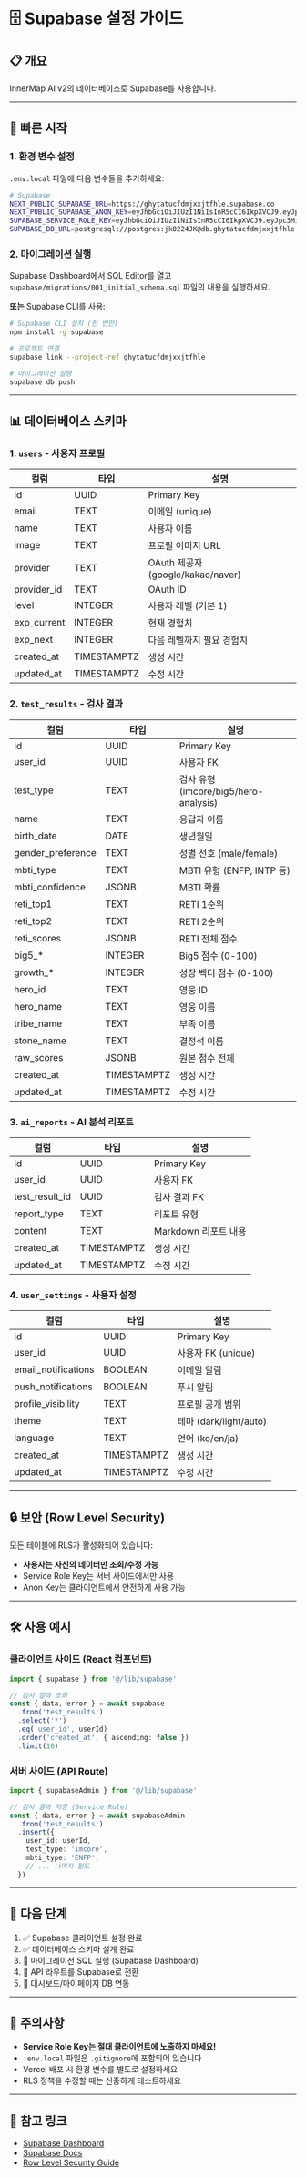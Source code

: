 # 🗄️ Supabase 설정 가이드

## 📋 개요

InnerMap AI v2의 데이터베이스로 Supabase를 사용합니다.

---

## 🚀 빠른 시작

### 1. 환경 변수 설정

`.env.local` 파일에 다음 변수들을 추가하세요:

```bash
# Supabase
NEXT_PUBLIC_SUPABASE_URL=https://ghytatucfdmjxxjtfhle.supabase.co
NEXT_PUBLIC_SUPABASE_ANON_KEY=eyJhbGciOiJIUzI1NiIsInR5cCI6IkpXVCJ9.eyJpc3MiOiJzdXBhYmFzZSIsInJlZiI6ImdoeXRhdHVjZmRtanh4anRmaGxlIiwicm9sZSI6ImFub24iLCJpYXQiOjE3NjAzNDAwNTcsImV4cCI6MjA3NTkxNjA1N30.VVRTDcuNbe9gQPpyyis2Ovf1OqcV5IZiSqyz_cupoYY
SUPABASE_SERVICE_ROLE_KEY=eyJhbGciOiJIUzI1NiIsInR5cCI6IkpXVCJ9.eyJpc3MiOiJzdXBhYmFzZSIsInJlZiI6ImdoeXRhdHVjZmRtanh4anRmaGxlIiwicm9sZSI6InNlcnZpY2Vfcm9sZSIsImlhdCI6MTc2MDM0MDA1NywiZXhwIjoyMDc1OTE2MDU3fQ.Lsix2C8vyLt_w-wLNe6MeFKuqh7tqfY8Wu6-jZ57ikA
SUPABASE_DB_URL=postgresql://postgres:jk0224JK@db.ghytatucfdmjxxjtfhle.supabase.co:5432/postgres
```

### 2. 마이그레이션 실행

Supabase Dashboard에서 SQL Editor를 열고 `supabase/migrations/001_initial_schema.sql` 파일의 내용을 실행하세요.

**또는** Supabase CLI를 사용:

```bash
# Supabase CLI 설치 (한 번만)
npm install -g supabase

# 프로젝트 연결
supabase link --project-ref ghytatucfdmjxxjtfhle

# 마이그레이션 실행
supabase db push
```

---

## 📊 데이터베이스 스키마

### 1. `users` - 사용자 프로필

| 컬럼 | 타입 | 설명 |
|------|------|------|
| id | UUID | Primary Key |
| email | TEXT | 이메일 (unique) |
| name | TEXT | 사용자 이름 |
| image | TEXT | 프로필 이미지 URL |
| provider | TEXT | OAuth 제공자 (google/kakao/naver) |
| provider_id | TEXT | OAuth ID |
| level | INTEGER | 사용자 레벨 (기본 1) |
| exp_current | INTEGER | 현재 경험치 |
| exp_next | INTEGER | 다음 레벨까지 필요 경험치 |
| created_at | TIMESTAMPTZ | 생성 시간 |
| updated_at | TIMESTAMPTZ | 수정 시간 |

### 2. `test_results` - 검사 결과

| 컬럼 | 타입 | 설명 |
|------|------|------|
| id | UUID | Primary Key |
| user_id | UUID | 사용자 FK |
| test_type | TEXT | 검사 유형 (imcore/big5/hero-analysis) |
| name | TEXT | 응답자 이름 |
| birth_date | DATE | 생년월일 |
| gender_preference | TEXT | 성별 선호 (male/female) |
| mbti_type | TEXT | MBTI 유형 (ENFP, INTP 등) |
| mbti_confidence | JSONB | MBTI 확률 |
| reti_top1 | TEXT | RETI 1순위 |
| reti_top2 | TEXT | RETI 2순위 |
| reti_scores | JSONB | RETI 전체 점수 |
| big5_* | INTEGER | Big5 점수 (0-100) |
| growth_* | INTEGER | 성장 벡터 점수 (0-100) |
| hero_id | TEXT | 영웅 ID |
| hero_name | TEXT | 영웅 이름 |
| tribe_name | TEXT | 부족 이름 |
| stone_name | TEXT | 결정석 이름 |
| raw_scores | JSONB | 원본 점수 전체 |
| created_at | TIMESTAMPTZ | 생성 시간 |
| updated_at | TIMESTAMPTZ | 수정 시간 |

### 3. `ai_reports` - AI 분석 리포트

| 컬럼 | 타입 | 설명 |
|------|------|------|
| id | UUID | Primary Key |
| user_id | UUID | 사용자 FK |
| test_result_id | UUID | 검사 결과 FK |
| report_type | TEXT | 리포트 유형 |
| content | TEXT | Markdown 리포트 내용 |
| created_at | TIMESTAMPTZ | 생성 시간 |
| updated_at | TIMESTAMPTZ | 수정 시간 |

### 4. `user_settings` - 사용자 설정

| 컬럼 | 타입 | 설명 |
|------|------|------|
| id | UUID | Primary Key |
| user_id | UUID | 사용자 FK (unique) |
| email_notifications | BOOLEAN | 이메일 알림 |
| push_notifications | BOOLEAN | 푸시 알림 |
| profile_visibility | TEXT | 프로필 공개 범위 |
| theme | TEXT | 테마 (dark/light/auto) |
| language | TEXT | 언어 (ko/en/ja) |
| created_at | TIMESTAMPTZ | 생성 시간 |
| updated_at | TIMESTAMPTZ | 수정 시간 |

---

## 🔒 보안 (Row Level Security)

모든 테이블에 RLS가 활성화되어 있습니다:

- **사용자는 자신의 데이터만 조회/수정 가능**
- Service Role Key는 서버 사이드에서만 사용
- Anon Key는 클라이언트에서 안전하게 사용 가능

---

## 🛠️ 사용 예시

### 클라이언트 사이드 (React 컴포넌트)

```typescript
import { supabase } from '@/lib/supabase'

// 검사 결과 조회
const { data, error } = await supabase
  .from('test_results')
  .select('*')
  .eq('user_id', userId)
  .order('created_at', { ascending: false })
  .limit(10)
```

### 서버 사이드 (API Route)

```typescript
import { supabaseAdmin } from '@/lib/supabase'

// 검사 결과 저장 (Service Role)
const { data, error } = await supabaseAdmin
  .from('test_results')
  .insert({
    user_id: userId,
    test_type: 'imcore',
    mbti_type: 'ENFP',
    // ... 나머지 필드
  })
```

---

## 📝 다음 단계

1. ✅ Supabase 클라이언트 설정 완료
2. ✅ 데이터베이스 스키마 설계 완료
3. 🔄 마이그레이션 SQL 실행 (Supabase Dashboard)
4. 🔄 API 라우트를 Supabase로 전환
5. 🔄 대시보드/마이페이지 DB 연동

---

## 🚨 주의사항

- **Service Role Key는 절대 클라이언트에 노출하지 마세요!**
- `.env.local` 파일은 `.gitignore`에 포함되어 있습니다
- Vercel 배포 시 환경 변수를 별도로 설정하세요
- RLS 정책을 수정할 때는 신중하게 테스트하세요

---

## 🔗 참고 링크

- [Supabase Dashboard](https://supabase.com/dashboard/project/ghytatucfdmjxxjtfhle)
- [Supabase Docs](https://supabase.com/docs)
- [Row Level Security Guide](https://supabase.com/docs/guides/auth/row-level-security)

